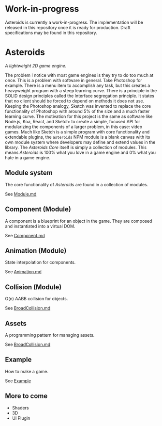 # Work-in-progress
Asteroids is currently a work-in-progress. The implementation will be released in this repository
once it is ready for production. Draft specifications may be found in this repository.

# Asteroids
_A lightweight 2D game engine._

The problem I notice with most game engines is they try to do too much at once. This is a
problem with software in general. Take Photoshop for example. There is a menu item to accomplish
any task, but this creates a heavyweight program with a steep learning curve. There is a
principle in the SOLID design principles called the Interface segregation principle. It states
that no client should be forced to depend on methods it does not use. Keeping the Photoshop
analogy, Sketch was invented to replace the core functionality of Photoshop with around 5% of the
size and a much faster learning curve. The motivation for this project is the same
as software like Node.js, Koa, React, and Sketch: to create a simple, focused API for
modularizing the components of a larger problem, in this case: video games. Much like Sketch is
a simple program with core functionality and extendable plugins, the `asteroids` NPM module is
a blank canvas with its own module system where developers may define and extend values in
the library. The _Asteroids Core_ itself is simply a collection of modules. This means _Asteroids_ is
100% what you love in a game engine and 0% what you hate in a game engine. 

<!-- TODO Working Gif -->

## Module system

The core functionality of _Asteroids_ are found in a collection of modules.

See [Module.md](https://github.com/krabbypattified/asteroids/blob/master/Module.md)

## Component (Module)

A component is a blueprint for an object in the game. They are composed and instantiated into a virtual DOM.

See [Component.md](https://github.com/krabbypattified/asteroids/blob/master/Component.md)

## Animation (Module)

State interpolation for components.

See [Animation.md](https://github.com/krabbypattified/asteroids/blob/master/Animation.md)

## Collision (Module)

O(n) AABB collision for objects.

See [BroadCollision.md](https://github.com/krabbypattified/asteroids/blob/master/BroadCollision.md)

## Assets

A programming pattern for managing assets.

See [BroadCollision.md](https://github.com/krabbypattified/asteroids/blob/master/Assets.md)

## Example

How to make a game.

See [Example](https://github.com/krabbypattified/asteroids/tree/master/Example)

## More to come

- Shaders
- 3D
- UI Plugin
